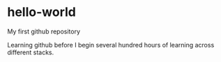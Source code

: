# hello-world
My first github repository

Learning github before I begin several hundred hours of learning across different stacks.

